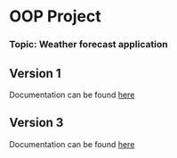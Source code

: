 # OOP Project

### Topic: Weather forecast application

## Version 1
Documentation can be found [here](https://docs.google.com/document/d/1MFzRA4kiBploFUC7Oq4MZkS4W7IRaQBeu31C0SWYvuw/edit?usp=sharing)

## Version 3
Documentation can be found [here](https://docs.google.com/document/d/1ERgvlxbuOMHwnXHSz9zKPGmiqDbuv15O_d_bxLfhP0Y/edit?tab=t.0)
